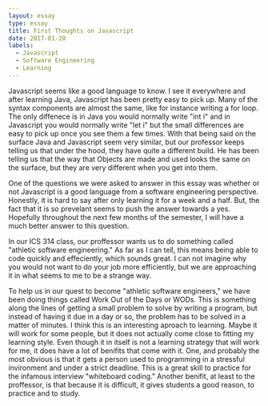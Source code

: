 ```yaml
---
layout: essay
type: essay
title: First Thoughts on Javascript
date: 2017-01-20
labels:
  - Javascript
  - Software Engineering
  - Learning
---
```


Javascript seems like a good language to know. I see it everywhere and after learning Java, Javascript has been pretty easy to pick up. Many of the syntax components are almost the same, like for instance writing a for loop. The only diffenece is in Java you would normally write "int i" and in Javascript you would normally write "let i" but the small differences are easy to pick up once you see them a few times. With that being said on the surface Java and Javascript seem very similar, but our professor keeps telling us that under the hood, they have quite a different build. He has been telling us that the way that Objects are made and used looks the same on the surface, but they are very different when you get into them.

One of the questions we were asked to answer in this essay was whether or not Javascript is a good language from a software engineering perspective. Honestly, it is hard to say after only learning it for a week and a half. But, the fact that it is so prevelant seems to push the answer towards a yes. Hopefully throughout the next few months of the semester, I will have a much better answer to this question. 

In our ICS 314 class, our proffessor wants us to do something called "athletic software engineering."  As far as I can tell, this means being able to code quickly and effeciently, which sounds great. I can not imagine why you would not want to do your job more efficiently, but we are approaching it in what seems to me to be a strange way.

To help us in our quest to become "athletic software engineers," we have been doing things called Work Out of the Days or WODs. This is something along the lines of getting a small problem to solve by writing a program, but instead of having it due in a day or so, the problem has to be solved in a matter of minutes. I think this is an interesting aproach to learning. Maybe it will work for some people, but it does not actually come close to fitting my learning style. Even though it in itself is not a learning strategy that will work for me, it does have a lot of benifits that come with it. One, and probably the most obvious is that it gets a person used to programming in a stressful invironment and under a strict deadline. This is a great skill to practice for the infamous interview "whiteboard coding." Another benifit, at least to the proffessor, is that because it is difficult, it gives students a good reason, to practice and to study.
